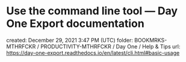 # Use the command line tool — Day One Export documentation

created: December 29, 2021 3:47 PM (UTC)
folder: BOOKMRKS-MTHRFCKR / PRODUCTIVITY-MTHRFCKR / Day One / Help & Tips
url: https://day-one-export.readthedocs.io/en/latest/cli.html#basic-usage